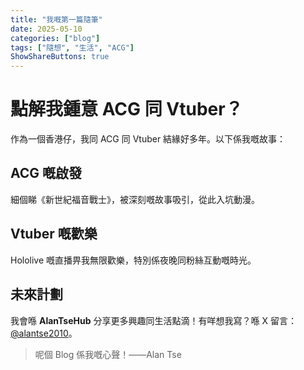 ```yaml
---
title: "我嘅第一篇隨筆"
date: 2025-05-10
categories: ["blog"]
tags: ["隨想", "生活", "ACG"]
ShowShareButtons: true
---
```


# 點解我鍾意 ACG 同 Vtuber？

作為一個香港仔，我同 ACG 同 Vtuber 結緣好多年。以下係我嘅故事：

## ACG 嘅啟發

細個睇《新世紀福音戰士》，被深刻嘅故事吸引，從此入坑動漫。

## Vtuber 嘅歡樂

Hololive 嘅直播畀我無限歡樂，特別係夜晚同粉絲互動嘅時光。

## 未來計劃

我會喺 **AlanTseHub** 分享更多興趣同生活點滴！有咩想我寫？喺 X 留言：[@alantse2010](https://x.com/alantse2010)。

> 呢個 Blog 係我嘅心聲！——Alan Tse